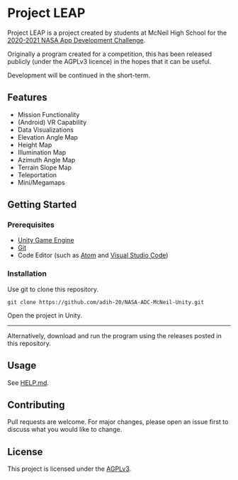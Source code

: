 # Project LEAP

Project LEAP is a project created by students at McNeil High School for the [2020-2021 NASA App Development Challenge](https://www.nasa.gov/sites/default/files/atoms/files/fy20_adc_guide.pdf "2020-2021 NASA App Development Challenge"). 

Originally a program created for a competition, this has been released publicly (under the AGPLv3 licence) in the hopes that it can be useful.

Development will be continued in the short-term.

## Features

- Mission Functionality
- (Android) VR Capability
- Data Visualizations
 - Elevation Angle Map
 - Height Map
 - Illumination Map
 - Azimuth Angle Map
 - Terrain Slope Map
- Teleportation
- Mini/Megamaps

## Getting Started
### Prerequisites
- [Unity Game Engine](https://unity.com/ "Unity Game Engine")
- [Git](https://git-scm.com/ "Git")
- Code Editor (such as [Atom](https://atom.io/ "Atom") and [Visual Studio Code](https://code.visualstudio.com/ "Visual Studio Code"))

### Installation
Use git to clone this repository.
```
git clone https://github.com/adih-20/NASA-ADC-McNeil-Unity.git
```
Open the project in Unity.

------------


Alternatively, download and run the program using the releases posted in this repository.

## Usage
See [HELP.md](HELP.md "HELP.md").
## Contributing
Pull requests are welcome. For major changes, please open an issue first to discuss what you would like to change.


## License
This project is licensed under the [AGPLv3](LICENSE.md "AGPLv3").
